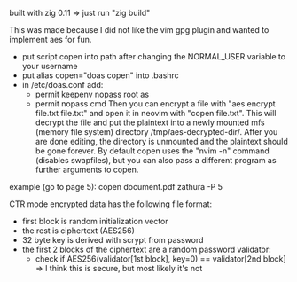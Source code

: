 built with zig 0.11 => just run "zig build"

This was made because I did not like the vim gpg plugin and wanted to implement aes for fun.
- put script copen into path after changing the NORMAL_USER variable to your username
- put alias copen="doas copen" into .bashrc
- in /etc/doas.conf add:
    - permit keepenv nopass root as <your user>
    - permit nopass <your user> cmd <absolute path to copen>
Then you can encrypt a file with "aes encrypt file.txt file.txt" and open it in neovim
with "copen file.txt". This will decrypt the file and put the plaintext into a newly
mounted mfs (memory file system) directory /tmp/aes-decrypted-dir/.
After you are done editing, the directory is unmounted and the plaintext should be gone forever.
By default copen uses the "nvim -n" command (disables swapfiles), but you can also pass a different program
as further arguments to copen.

example (go to page 5): copen document.pdf zathura -P 5

CTR mode encrypted data has the following file format:
- first block is random initialization vector
- the rest is ciphertext (AES256)
- 32 byte key is derived with scrypt from password
- the first 2 blocks of the ciphertext are a random password validator:
    - check if AES256(validator[1st block], key=0) == validator[2nd block]
=> I think this is secure, but most likely it's not

